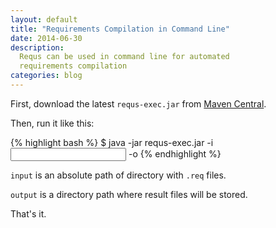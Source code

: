 ```yaml
---
layout: default
title: "Requirements Compilation in Command Line"
date: 2014-06-30
description:
  Requs can be used in command line for automated
  requirements compilation
categories: blog
---
```


First, download the latest `requs-exec.jar` from
[Maven Central](http://search.maven.org/#search%7Cga%7C1%7Ca%3A%22requs-exec%22).

Then, run it like this:

{% highlight bash %}
$ java -jar requs-exec.jar -i <input> -o <output>
{% endhighlight %}

`input` is an absolute path of directory with `.req` files.

`output` is a directory path where result files will be stored.

That's it.

